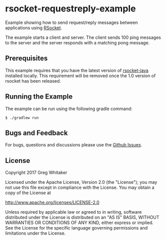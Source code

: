# rsocket-requestreply-example
Example showing how to send request/reply messages between applications using [RSocket](https://github.com/rsocket).

The example starts a client and server.  The client sends 100 ping messages to the server and the server responds with a 
matching pong message.

## Prerequisites
This example requires that you have the latest version of [rsocket-java](https://github.com/rsocket/rsocket-java) installed locally. This requirement
will be removed once the 1.0 version of rsocket has been released.

## Running the Example
The example can be run using the following gradle command:

```
$ ./gradlew run
```

## Bugs and Feedback

For bugs, questions and discussions please use the [Github Issues](https://github.com/gregwhitaker/rsocket-requestreply-example/issues).

## License
Copyright 2017 Greg Whitaker

Licensed under the Apache License, Version 2.0 (the "License"); you may not use this file except in compliance with the License. You may obtain a copy of the License at

http://www.apache.org/licenses/LICENSE-2.0

Unless required by applicable law or agreed to in writing, software distributed under the License is distributed on an "AS IS" BASIS, WITHOUT WARRANTIES OR CONDITIONS OF ANY KIND, either express or implied. See the License for the specific language governing permissions and limitations under the License.